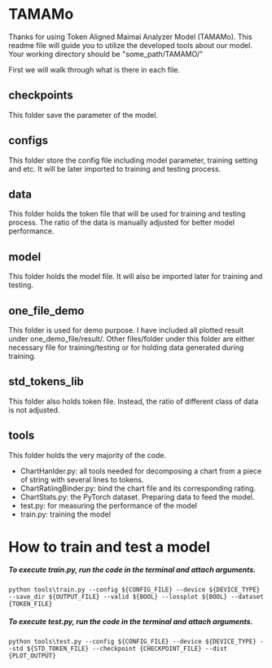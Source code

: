 # TAMAMo
Thanks for using Token Aligned Maimai Analyzer Model (TAMAMo). This readme file will guide you to utilize the developed tools about our model. Your working directory should be "some_path/TAMAMO/"

First we will walk through what is there in each file.
## checkpoints
This folder save the parameter of the model.
## configs
This folder store the config file including model parameter, training setting and etc. It will be later imported to training and testing process.
## data
This folder holds the token file that will be used for training and testing process. The ratio of the data is manually adjusted for better model performance.
## model
This folder holds the model file. It will also be imported later for training and testing.
## one_file_demo
This folder is used for demo purpose. I have included all plotted result under one_demo_file/result/. Other files/folder under this folder are either necessary file for training/testing or for holding data generated during training.
## std_tokens_lib
This folder also holds token file. Instead, the ratio of different class of data is not adjusted.
## tools
This folder holds the very majority of the code.
- ChartHanlder.py: all tools needed for decomposing a chart from a piece of string with several lines to tokens.
- ChartRatiingBinder.py: bind the chart file and its corresponding rating.
- ChartStats.py: the PyTorch dataset. Preparing data to feed the model.
- test.py: for measuring the performance of the model
- train.py: training the model
# How to train and test a model
##### To execute train.py, run the code in the terminal and attach arguments.
    python tools\train.py --config ${CONFIG_FILE} --device ${DEVICE_TYPE} --save_dir ${OUTPUT_FILE} --valid ${BOOL} --lossplot ${BOOL} --dataset {TOKEN_FILE}
    
##### To execute test.py, run the code in the terminal and attach arguments.
    python tools\test.py --config ${CONFIG_FILE} --device ${DEVICE_TYPE} --std ${STD_TOKEN_FILE} --checkpoint {CHECKPOINT_FILE} --dist {PLOT_OUTPUT}
